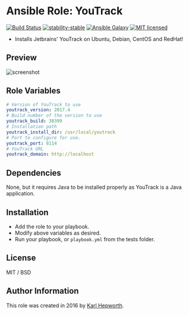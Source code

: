 # Ansible Role: YouTrack

[![Build Status](https://img.shields.io/travis/fubarhouse/ansible-role-jetbrains-youtrack/master.svg?style=for-the-badge)](https://travis-ci.org/fubarhouse/ansible-role-jetbrains-youtrack)
[![stability-stable](https://img.shields.io/badge/stability-stable-green.svg?style=for-the-badge)](https://github.com/orangemug/stability-badges)
[![Ansible Galaxy](https://img.shields.io/ansible/role/14002.svg?style=for-the-badge)](https://galaxy.ansible.com/fubarhouse/jetbrains-youtrack)
[![MIT licensed](https://img.shields.io/badge/license-MIT-blue.svg?style=for-the-badge)](https://raw.githubusercontent.com/fubarhouse/ansible-role-youtrack/master/LICENSE)

* Installs Jetbrains' YouTrack on Ubuntu, Debian, CentOS and RedHat!

## Preview
![screenshot](https://raw.githubusercontent.com/fubarhouse/ansible-role-youtrack/master/images/login-screen.png)

## Role Variables

```yaml
# Version of YouTrack to use
youtrack_version: 2017.4
# Build number of the version to use
youtrack_build: 38399
# Installation path
youtrack_install_dir: /usr/local/youtrack
# Port to configure for use.
youtrack_port: 8114
# YouTrack URL
youtrack_domain: http://localhost
```

## Dependencies

  None, but it requires Java to be installed properly as YouTrack is a Java application.

## Installation

  * Add the role to your playbook.
  * Modify above variables as desired.
  * Run your playbook, or `playbook.yml` from the tests folder.

## License

MIT / BSD

## Author Information

This role was created in 2016 by [Karl Hepworth](https://twitter.com/fubarhouse).

